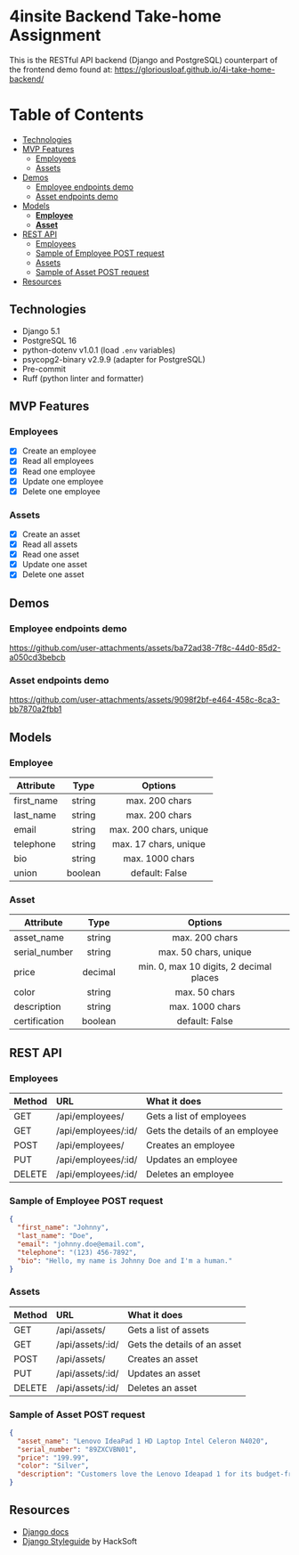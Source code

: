 # 4insite Backend Take-home Assignment
This is the RESTful API backend (Django and PostgreSQL) counterpart of the frontend demo found at: https://gloriousloaf.github.io/4i-take-home-backend/

# Table of Contents
- [Technologies](#technologies)
- [MVP Features](#mvp-features)
  - [Employees](#employees)
  - [Assets](#assets)
- [Demos](#demos)
  - [Employee endpoints demo](#employee-endpoints-demo)
  - [Asset endpoints demo](#asset-endpoints-demo)
- [Models](#models)
  - [**Employee**](#employee)
  - [**Asset**](#asset)
- [REST API](#rest-api)
  - [Employees](#employees-1)
  - [Sample of Employee POST request](#sample-of-employee-post-request)
  - [Assets](#assets-1)
  - [Sample of Asset POST request](#sample-of-asset-post-request)
- [Resources](#resources)

## Technologies
- Django 5.1
- PostgreSQL 16
- python-dotenv v1.0.1 (load `.env` variables)
- psycopg2-binary v2.9.9 (adapter for PostgreSQL)
- Pre-commit
- Ruff (python linter and formatter)

## MVP Features

### Employees
- [x] Create an employee
- [x] Read all employees
- [x] Read one employee
- [x] Update one employee
- [x] Delete one employee

### Assets
- [x] Create an asset
- [x] Read all assets
- [x] Read one asset
- [x] Update one asset
- [x] Delete one asset

## Demos

### Employee endpoints demo
https://github.com/user-attachments/assets/ba72ad38-7f8c-44d0-85d2-a050cd3bebcb

### Asset endpoints demo
https://github.com/user-attachments/assets/9098f2bf-e464-458c-8ca3-bb7870a2fbb1

## Models

### **Employee**

| Attribute  |  Type   |        Options         |
| ---------- | :-----: | :--------------------: |
| first_name | string  |     max. 200 chars     |
| last_name  | string  |     max. 200 chars     |
| email      | string  | max. 200 chars, unique |
| telephone  | string  | max. 17 chars, unique  |
| bio        | string  |    max. 1000 chars     |
| union      | boolean |     default: False     |

### **Asset**

| Attribute     |  Type   |                 Options                 |
| ------------- | :-----: | :-------------------------------------: |
| asset_name    | string  |             max. 200 chars              |
| serial_number | string  |          max. 50 chars, unique          |
| price         | decimal | min. 0, max 10 digits, 2 decimal places |
| color         | string  |              max. 50 chars              |
| description   | string  |             max. 1000 chars             |
| certification | boolean |             default: False              |


## REST API

### Employees

| Method | URL                 | What it does                    |
| ------ | :------------------ | :------------------------------ |
| GET    | /api/employees/     | Gets a list of employees        |
| GET    | /api/employees/:id/ | Gets the details of an employee |
| POST   | /api/employees/     | Creates an employee             |
| PUT    | /api/employees/:id/ | Updates an employee             |
| DELETE | /api/employees/:id/ | Deletes an employee             |

### Sample of Employee POST request
```json
{
  "first_name": "Johnny",
  "last_name": "Doe",
  "email": "johnny.doe@email.com",
  "telephone": "(123) 456-7892",
  "bio": "Hello, my name is Johnny Doe and I'm a human."
}
```

### Assets

| Method | URL              | What it does                 |
| ------ | :--------------- | :--------------------------- |
| GET    | /api/assets/     | Gets a list of assets        |
| GET    | /api/assets/:id/ | Gets the details of an asset |
| POST   | /api/assets/     | Creates an asset             |
| PUT    | /api/assets/:id/ | Updates an asset             |
| DELETE | /api/assets/:id/ | Deletes an asset             |

### Sample of Asset POST request
```json
{
  "asset_name": "Lenovo IdeaPad 1 HD Laptop Intel Celeron N4020",
  "serial_number": "89ZXCVBN01",
  "price": "199.99",
  "color": "Silver",
  "description": "Customers love the Lenovo Ideapad 1 for its budget-friendly price, user-friendly interface, long battery life, and lightweight design, making it a great choice for basic computing tasks and as a gift. However, some users have expressed concerns about its slow performance, limited RAM, and processor speed, which may not be suitable for more demanding tasks."
}
```

## Resources
- [Django docs](https://docs.djangoproject.com/en/5.1/)
- [Django Styleguide](https://github.com/HackSoftware/Django-Styleguide) by HackSoft

